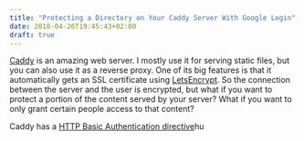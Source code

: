 ```yaml
---
title: "Protecting a Directory on Your Caddy Server With Google Login"
date: 2018-04-26T19:45:43+02:00
draft: true
---
```


[Caddy](https://caddyserver.com/) is an amazing web server. I mostly use it for serving static files, but you can also use it as a reverse proxy. One of its big features is that it automatically gets an SSL certificate using [LetsEncrypt](https://letsencrypt.org/). So the connection between the server and the user is encrypted, but what if you want to protect a portion of the content served by your server? What if you want to only grant certain people access to that content?

Caddy has a [HTTP Basic Authentication directive](https://caddyserver.com/docs/basicauth)hu
